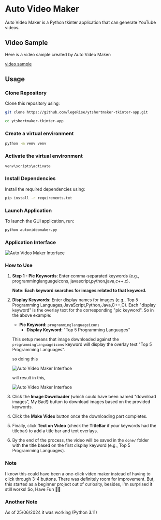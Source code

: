 # Auto Video Maker

Auto Video Maker is a Python tkinter application that can generate YouTube videos.
 
## Video Sample
Here is a video sample created by Auto Video Maker:

[video sample](https://github.com/legerise/ytshortmaker-tkinter-app/raw/master/done/Top%205%20Programming%20Languages.mp4)


## Usage 

### Clone Repository

Clone this repository using:

```bash
git clone https://github.com/legeRise/ytshortmaker-tkinter-app.git
```

```bash
cd ytshortmaker-tkinter-app
```

### Create a virtual environment

```bash
python -m venv venv
```

### Activate the virtual environment

```bash
venv\scripts\activate
```

### Install Dependencies

Install the required dependencies using:

```bash
pip install -r requirements.txt
```

### Launch Application

To launch the GUI application, run:

```bash
python autovideomaker.py
```

### Application Interface

![Auto Video Maker Interface](https://github.com/legerise/ytshortmaker-tkinter-app/raw/master/assets/interface.png)

### How to Use

1. **Step 1 - Pic Keywords**: Enter comma-separated keywords (e.g., programminglanguageicons, javascript,python,java,c++,c). 

   **Note: Each keyword searches for images related to that keyword.**
   


2. **Display Keywords**: Enter display names for images (e.g., Top 5 Programming Languages,JavaScript,Python,Java,C++,C). Each "display keyword" is the overlay text for the corresponding "pic keyword". So in the above example:

   - **Pic Keyword**: `programminglanguageicons`
     - **Display Keyword**: "Top 5 Programming Languages"

   This setup means that image downloaded against the  `programminglanguageicons` keyword will display the overlay text "Top 5 Programming Languages".

   so doing this
   
   ![Auto Video Maker Interface](https://github.com/legerise/ytshortmaker-tkinter-app/raw/master/assets/instruction.png)

   will result in this,

   ![Auto Video Maker Interface](https://github.com/legerise/ytshortmaker-tkinter-app/raw/master/assets/result.png)
   
4. Click the **Image Downloader** (which could have been named "download images", My Bad!) button to download images based on the provided keywords.

5. Click the **Make Video** button once the downloading part completes.

6. Finally, click **Text on Video** (check the **TitleBar** if your keywords had the titlebar)  to add a title bar and text overlays.

7. By the end of the process, the video will be saved in the `done/` folder with the title based on the first display keyword (e.g., Top 5 Programming Languages). 

### Note

I know this could have been a one-click video maker instead of having to click through 3-4 buttons. There was definitely room for improvement. But, this started as a beginner project out of curiosity, besides, I'm surprised it still works! So, Have Fun 🤷‍♂️


### Another Note 

As of 25/06/2024 it was working (Python 3.11)


